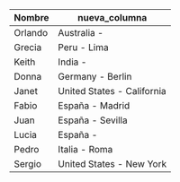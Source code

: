 |Nombre|nueva_columna|
|---|---|
|Orlando                                           |Australia - |
|Grecia                                            |Peru - Lima|
|Keith                                             |India - |
|Donna                                             |Germany - Berlin|
|Janet                                             |United States - California|
|Fabio                                             |Espa&#241;a - Madrid|
|Juan                                              |Espa&#241;a - Sevilla|
|Lucia                                             |Espa&#241;a - |
|Pedro                                             |Italia - Roma|
|Sergio                                            |United States - New York|
